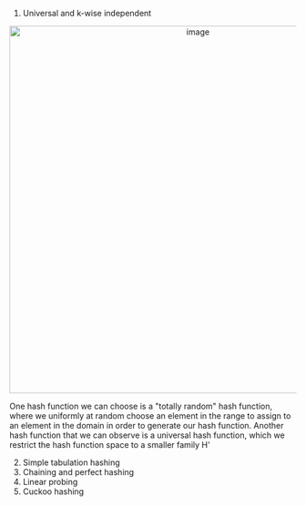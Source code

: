 1. Universal and k-wise independent

<p align="center">
<img width="646" alt="image" src="https://user-images.githubusercontent.com/49863684/192110507-13b36628-d0de-4d00-b3d6-9a86bae09421.png">
</p>

One hash function we can choose is a "totally random" hash function, where we uniformly at random choose an element in the range to assign to an element in the domain in order to generate our hash function. Another hash function that we can observe is a universal hash function, which we restrict the hash function space to a smaller family H' 

2. Simple tabulation hashing
3. Chaining and perfect hashing
4. Linear probing
5. Cuckoo hashing
